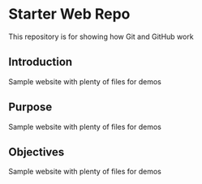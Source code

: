 # Starter Web Repo

This repository is for showing how Git and GitHub work

## Introduction

Sample website with plenty of files for demos

## Purpose

Sample website with plenty of files for demos

## Objectives

Sample website with plenty of files for demos